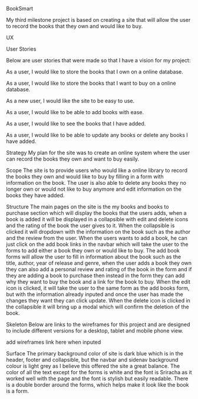 BookSmart

My third milestone project is based on creating a site that will allow the user to record the books that they own and would like to buy.

UX 

User Stories

Below are user stories that were made so that I have a vision for my project:

As a user, I would like to store the books that I own on a online database.

As a user, I would like to store the books that I want to buy on a online database.

As a new user, I would like the site to be easy to use.

As a user, I would like to be able to add books with ease.

As a user, I would like to see the books that I have added.

As a user, I would like to be able to update any books or delete any books I have added.

Strategy
My plan for the site was to create an online system where the user can record the books they own and want to buy easily.

Scope
The site is to provide users who would like a online library to record the books they own and would like to buy by filling in a form with information on the book. The user is also able to delete any books they no longer own or would not like to buy anymore and edit information on the books they have added.

Structure
The main pages on the site is the my books and books to purchase section which will display the books that the users adds, when a book is added it will be displayed in a collapsible with edit and delete icons and the rating of the book the user gives to it. When the collapsible is clicked it will dropdown with the information on the book such as the author and the review from the user. When the users wants to add a book, he can just click on the add book links in the navbar which will take the user to the forms to add either a book they own or would like to buy. The add book forms will allow the user to fill in information about the book such as the title, author, year of release and genre, when the user adds a book they own they can also add a personal review and rating of the book in the form and if they are adding a book to purchase then instead in the form they can add why they want to buy the book and a link for the book to buy. When the edit icon is clicked, it will take the user to the same form as the add books form, but with the information already inputed and once the user has made the changes they want they can click update. When the delete icon is clicked in the collapsible it will bring up a modal which will confirm the deletion of the book.

Skeleton
Below are links to the wireframes for this project and are designed to include different versions for a desktop, tablet and mobile phone view.

add wireframes link here when inputed

Surface
The primary background color of site is dark blue which is in the header, footer and collapsible, but the navbar and sidenav background colour is light grey as I believe this offered the site a great balance. The color of all the text except for the forms is white and the font is Sriracha as it worked well with the page and the font is stylish but easily readable. There is a double border around the forms, which helps make it look like the book is a form.

